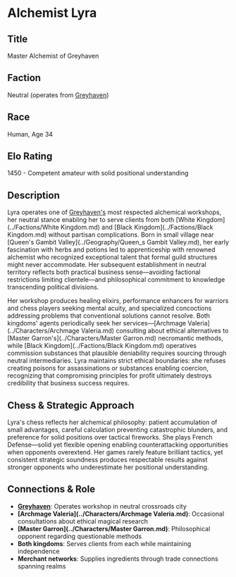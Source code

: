 <!-- Expanded by AI: 2025-10-13 -->

# Alchemist Lyra

## Title
Master Alchemist of Greyhaven

## Faction
Neutral (operates from [Greyhaven](../Geography/Greyhaven.md))

## Race
Human, Age 34

## Elo Rating
1450 - Competent amateur with solid positional understanding

## Description

Lyra operates one of [Greyhaven's](../Geography/Greyhaven.md) most respected alchemical workshops, her neutral stance enabling her to serve clients from both [White Kingdom](../Factions/White Kingdom.md) and [Black Kingdom](../Factions/Black Kingdom.md) without partisan complications. Born in small village near [Queen's Gambit Valley](../Geography/Queen_s Gambit Valley.md), her early fascination with herbs and potions led to apprenticeship with renowned alchemist who recognized exceptional talent that formal guild structures might never accommodate. Her subsequent establishment in neutral territory reflects both practical business sense—avoiding factional restrictions limiting clientele—and philosophical commitment to knowledge transcending political divisions.

Her workshop produces healing elixirs, performance enhancers for warriors and chess players seeking mental acuity, and specialized concoctions addressing problems that conventional solutions cannot resolve. Both kingdoms' agents periodically seek her services—[Archmage Valeria](../Characters/Archmage Valeria.md) consulting about ethical alternatives to [Master Garron's](../Characters/Master Garron.md) necromantic methods, while [Black Kingdom](../Factions/Black Kingdom.md) operatives commission substances that plausible deniability requires sourcing through neutral intermediaries. Lyra maintains strict ethical boundaries: she refuses creating poisons for assassinations or substances enabling coercion, recognizing that compromising principles for profit ultimately destroys credibility that business success requires.

## Chess & Strategic Approach

Lyra's chess reflects her alchemical philosophy: patient accumulation of small advantages, careful calculation preventing catastrophic blunders, and preference for solid positions over tactical fireworks. She plays French Defense—solid yet flexible opening enabling counterattacking opportunities when opponents overextend. Her games rarely feature brilliant tactics, yet consistent strategic soundness produces respectable results against stronger opponents who underestimate her positional understanding.

## Connections & Role

- **[Greyhaven](../Geography/Greyhaven.md)**: Operates workshop in neutral crossroads city
- **[Archmage Valeria](../Characters/Archmage Valeria.md)**: Occasional consultations about ethical magical research
- **[Master Garron](../Characters/Master Garron.md)**: Philosophical opponent regarding questionable methods
- **Both kingdoms**: Serves clients from each while maintaining independence
- **Merchant networks**: Supplies ingredients through trade connections spanning realms
